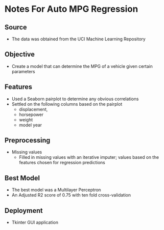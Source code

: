 # Notes For Auto MPG Regression

## Source
* The data was obtained from the UCI Machine Learning Repository

## Objective
* Create a model that can determine the MPG of a vehicle given certain parameters

## Features
* Used a Seaborn pairplot to determine any obvious correlations
* Settled on the following columns based on the pairplot
    - displacement, 
    - horsepower
    - weight
    - model year

## Preprocessing
* Missing values
    - Filled in missing values with an iterative imputer; values based on the features chosen for regression predictions

## Best Model
* The best model was a Multilayer Perceptron
* An Adjusted R2 score of 0.75 with ten fold cross-validation

## Deployment
* Tkinter GUI application
